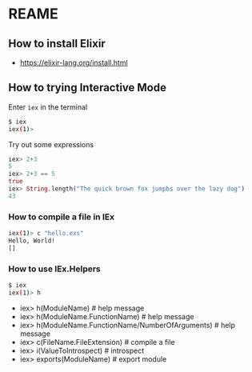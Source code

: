 # REAME

## How to install Elixir

- <https://elixir-lang.org/install.html>

## How to trying Interactive Mode

Enter `iex` in the terminal

```bash
$ iex
iex(1)>
```
Try out some expressions

```elixir
iex> 2+3
5
iex> 2+3 == 5
true
iex> String.length("The quick brown fox jumpbs over the lazy dog")
43
```

### How to compile a file in IEx

```bash
iex(1)> c "hello.exs"
Hello, World!
[]
```

### How to use IEx.Helpers

```bash
$ iex
iex(1)> h
```

- iex> h(ModuleName)                                     # help message
- iex> h(ModuleName.FunctionName)                        # help message
- iex> h(ModuleName.FunctionName/NumberOfArguments)      # help message
- iex> c(FileName.FileExtension)                         # compile a file
- iex> i(ValueToIntrospect)                              # introspect
- iex> exports(ModuleName)                               # export module
